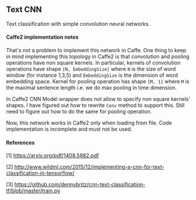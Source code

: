 ## Text CNN

Text classification with simple convolution neural networks.

#### Caffe2 implementation notes

That's not a problem to implement this network in Caffe. One thing to keep in mind implementing this topology in Caffe2 is that convolution and pooling operations have non square kernels. In particular, kernels of convolution operations have shape `[N, EmbeddingSize]` where `N` is the size of word window (for instance 1,3,5) and `EmbeddingSize` is the dimension of word embedding space. Kernel for pooling operation has shape `[M, 1]` where `M` is the maximal sentence length i.e. we do max pooling in time dimension.

In Caffe2 CNN Model wrapper does not allow to specify non square kernels' shapes. I have figured out how to rewrite `Conv` method to support this. Still need to figure out how to do the same for pooling operation.

Now, this network works in Caffe2 only when loading from file. Code implementation is incomplete and must not be used.

#### References

[1] https://arxiv.org/pdf/1408.5882.pdf

[2] http://www.wildml.com/2015/12/implementing-a-cnn-for-text-classification-in-tensorflow/

[3] https://github.com/dennybritz/cnn-text-classification-tf/blob/master/train.py
